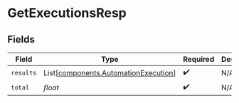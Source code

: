# GetExecutionsResp


## Fields

| Field                                                                              | Type                                                                               | Required                                                                           | Description                                                                        |
| ---------------------------------------------------------------------------------- | ---------------------------------------------------------------------------------- | ---------------------------------------------------------------------------------- | ---------------------------------------------------------------------------------- |
| `results`                                                                          | List[[components.AutomationExecution](../../models/shared/automationexecution.md)] | :heavy_check_mark:                                                                 | N/A                                                                                |
| `total`                                                                            | *float*                                                                            | :heavy_check_mark:                                                                 | N/A                                                                                |